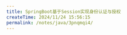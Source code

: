 ```yaml
---
title: SpringBoot基于Session实现身份认证与授权
createTime: 2024/11/24 15:56:15
permalink: /notes/java/3pnqmqi4/
---
```

